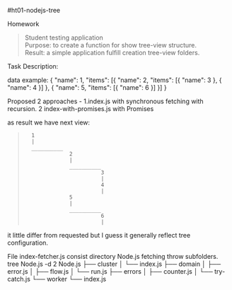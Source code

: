 #ht01-nodejs-tree

Homework

> Student testing application<br>
> Purpose: to create a function for show tree-view structure.<br>
> Result: a simple application fulfill creation tree-view folders.<br>

Task Description:

data example:
{
"name": 1,
"items": [{
"name": 2,
"items": [{ "name": 3 }, { "name": 4 }]
}, {
"name": 5,
"items": [{ "name": 6 }]
}]
}

Proposed 2 approaches - 1.index.js with synchronous fetching with recursion. 2 index-with-promises.js with Promises


as result we have next view:
>       1
>       |
>	    __________
>           	    2
>           	    |
>           	    __________
>                             3
>                             |
>                             4
>                             |
>                   5
>                   | 
>                   __________
>                             6
>                             |


it little differ from requested but I guess it generally reflect tree configuration.

File index-fetcher.js consist directory Node.js fetching throw  subfolders. 
tree Node.js -d 2
Node.js
├── cluster
│ └── index.js
├── domain
│ ├── error.js
│ ├── flow.js
│ └── run.js
├── errors
│ ├── counter.js
│ └── try-catch.js
└── worker
└── index.js


